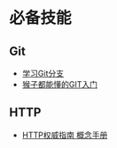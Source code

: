 # 必备技能
## Git
- [学习Git分支](https://learngitbranching.js.org/?demo)
- [猴子都能懂的GIT入门](https://backlog.com/git-tutorial/cn/)

## HTTP
- [HTTP权威指南 概念手册](https://github.com/woai30231/http)

